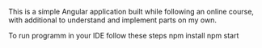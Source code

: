 This is a simple Angular application built while following an online course, with additional to understand and implement parts on my own.

To run programm in your IDE follow these steps
npm install
npm start
